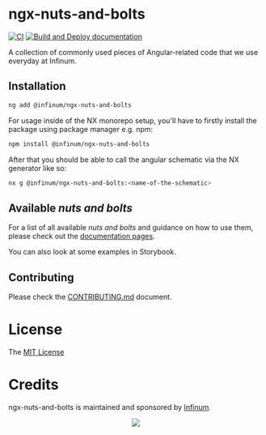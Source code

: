 # ngx-nuts-and-bolts

[![CI](https://github.com/infinum/ngx-nuts-and-bolts/actions/workflows/ci.yml/badge.svg)](https://github.com/infinum/ngx-nuts-and-bolts/actions/workflows/ci.yml)
[![Build and Deploy documentation](https://github.com/infinum/ngx-nuts-and-bolts/actions/workflows/docs.yml/badge.svg)](https://github.com/infinum/ngx-nuts-and-bolts/actions/workflows/docs.yml)

A collection of commonly used pieces of Angular-related code that we use everyday at Infinum.

## Installation

```bash
ng add @infinum/ngx-nuts-and-bolts
```

For usage inside of the NX monorepo setup, you'll have to firstly install the package using package manager e.g. npm:

```bash
npm install @infinum/ngx-nuts-and-bolts
```

After that you should be able to call the angular schematic via the NX generator like so:

```bash
nx g @infinum/ngx-nuts-and-bolts:<name-of-the-schematic>
```

## Available _nuts and bolts_

For a list of all available _nuts and bolts_ and guidance on how to use them, please check out the [documentation pages](https://infinum.github.io/ngx-nuts-and-bolts/docs).

You can also look at some examples in Storybook.

## Contributing

Please check the [CONTRIBUTING.md](./CONTRIBUTING.md) document.

# License

The [MIT License](./LICENSE)

# Credits

ngx-nuts-and-bolts is maintained and sponsored by
[Infinum](https://www.infinum.com).

<p align="center">
  <a href='https://infinum.com'>
    <picture>
        <source srcset="https://assets.infinum.com/brand/logo/static/white.svg" media="(prefers-color-scheme: dark)">
        <img src="https://assets.infinum.com/brand/logo/static/default.svg">
    </picture>
  </a>
</p>
